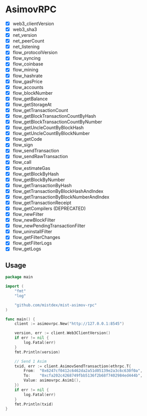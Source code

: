 # AsimovRPC

- [x] web3_clientVersion
- [x] web3_sha3
- [x] net_version
- [x] net_peerCount
- [x] net_listening
- [x] flow_protocolVersion
- [x] flow_syncing
- [x] flow_coinbase
- [x] flow_mining
- [x] flow_hashrate
- [x] flow_gasPrice
- [x] flow_accounts
- [x] flow_blockNumber
- [x] flow_getBalance
- [x] flow_getStorageAt
- [x] flow_getTransactionCount
- [x] flow_getBlockTransactionCountByHash
- [x] flow_getBlockTransactionCountByNumber
- [x] flow_getUncleCountByBlockHash
- [x] flow_getUncleCountByBlockNumber
- [x] flow_getCode
- [x] flow_sign
- [x] flow_sendTransaction
- [x] flow_sendRawTransaction
- [x] flow_call
- [x] flow_estimateGas
- [x] flow_getBlockByHash
- [x] flow_getBlockByNumber
- [x] flow_getTransactionByHash
- [x] flow_getTransactionByBlockHashAndIndex
- [x] flow_getTransactionByBlockNumberAndIndex
- [x] flow_getTransactionReceipt
- [x] flow_getCompilers (DEPRECATED)
- [x] flow_newFilter
- [x] flow_newBlockFilter
- [x] flow_newPendingTransactionFilter
- [x] flow_uninstallFilter
- [x] flow_getFilterChanges
- [x] flow_getFilterLogs
- [x] flow_getLogs

## Usage

```go
package main

import (
    "fmt"
    "log"

    "github.com/mistdex/mist-asimov-rpc"
)

func main() {
    client := asimovrpc.New("http://127.0.0.1:8545")

    version, err := client.Web3ClientVersion()
    if err != nil {
        log.Fatal(err)
    }
    fmt.Println(version)

    // Send 1 Asim
    txid, err := client.AsimovSendTransaction(ethrpc.T{
        From:  "0x6247cf0412c6462da2a51d05139e2a3c6c630f0a",
        To:    "0xcfa202c4268749fbb5136f2b68f7402984ed444b",
        Value: asimovrpc.Asim1(),
    })
    if err != nil {
        log.Fatal(err)
    }
    fmt.Println(txid)
}
```